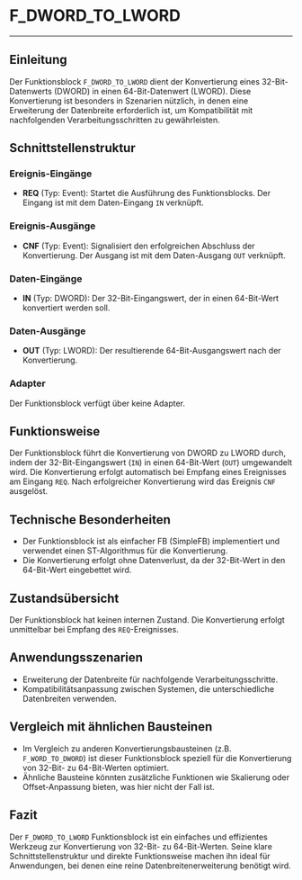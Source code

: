 # F_DWORD_TO_LWORD

* * * * * * * * * *
## Einleitung
Der Funktionsblock `F_DWORD_TO_LWORD` dient der Konvertierung eines 32-Bit-Datenwerts (DWORD) in einen 64-Bit-Datenwert (LWORD). Diese Konvertierung ist besonders in Szenarien nützlich, in denen eine Erweiterung der Datenbreite erforderlich ist, um Kompatibilität mit nachfolgenden Verarbeitungsschritten zu gewährleisten.

## Schnittstellenstruktur
### **Ereignis-Eingänge**
- **REQ** (Typ: Event): Startet die Ausführung des Funktionsblocks. Der Eingang ist mit dem Daten-Eingang `IN` verknüpft.

### **Ereignis-Ausgänge**
- **CNF** (Typ: Event): Signalisiert den erfolgreichen Abschluss der Konvertierung. Der Ausgang ist mit dem Daten-Ausgang `OUT` verknüpft.

### **Daten-Eingänge**
- **IN** (Typ: DWORD): Der 32-Bit-Eingangswert, der in einen 64-Bit-Wert konvertiert werden soll.

### **Daten-Ausgänge**
- **OUT** (Typ: LWORD): Der resultierende 64-Bit-Ausgangswert nach der Konvertierung.

### **Adapter**
Der Funktionsblock verfügt über keine Adapter.

## Funktionsweise
Der Funktionsblock führt die Konvertierung von DWORD zu LWORD durch, indem der 32-Bit-Eingangswert (`IN`) in einen 64-Bit-Wert (`OUT`) umgewandelt wird. Die Konvertierung erfolgt automatisch bei Empfang eines Ereignisses am Eingang `REQ`. Nach erfolgreicher Konvertierung wird das Ereignis `CNF` ausgelöst.

## Technische Besonderheiten
- Der Funktionsblock ist als einfacher FB (SimpleFB) implementiert und verwendet einen ST-Algorithmus für die Konvertierung.
- Die Konvertierung erfolgt ohne Datenverlust, da der 32-Bit-Wert in den 64-Bit-Wert eingebettet wird.

## Zustandsübersicht
Der Funktionsblock hat keinen internen Zustand. Die Konvertierung erfolgt unmittelbar bei Empfang des `REQ`-Ereignisses.

## Anwendungsszenarien
- Erweiterung der Datenbreite für nachfolgende Verarbeitungsschritte.
- Kompatibilitätsanpassung zwischen Systemen, die unterschiedliche Datenbreiten verwenden.

## Vergleich mit ähnlichen Bausteinen
- Im Vergleich zu anderen Konvertierungsbausteinen (z.B. `F_WORD_TO_DWORD`) ist dieser Funktionsblock speziell für die Konvertierung von 32-Bit- zu 64-Bit-Werten optimiert.
- Ähnliche Bausteine könnten zusätzliche Funktionen wie Skalierung oder Offset-Anpassung bieten, was hier nicht der Fall ist.

## Fazit
Der `F_DWORD_TO_LWORD` Funktionsblock ist ein einfaches und effizientes Werkzeug zur Konvertierung von 32-Bit- zu 64-Bit-Werten. Seine klare Schnittstellenstruktur und direkte Funktionsweise machen ihn ideal für Anwendungen, bei denen eine reine Datenbreitenerweiterung benötigt wird.